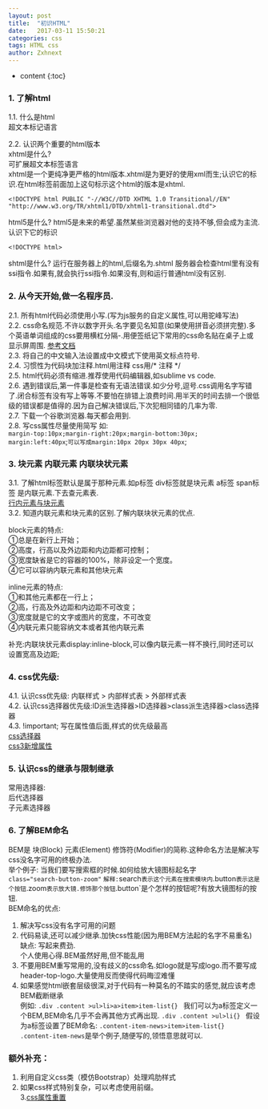 ```yaml
---
layout: post
title:  "初识HTML"
date:   2017-03-11 15:50:21
categories: css
tags: HTML css
author: Zxhnext
---
```


* content
{:toc}
### 1. 了解html
1.1. 什么是html  
超文本标记语言

2.2. 认识两个重要的html版本  
xhtml是什么?  
可扩展超文本标签语言  
xhtml是一个更纯净更严格的html版本.xhtml是为更好的使用xml而生;认识它的标识.在html标签前面加上这句标示这个html的版本是xhtml.



```
<!DOCTYPE html PUBLIC "-//W3C//DTD XHTML 1.0 Transitional//EN" "http://www.w3.org/TR/xhtml1/DTD/xhtml1-transitional.dtd"> 
```

html5是什么?
html5是未来的希望.虽然某些浏览器对他的支持不够,但会成为主流. 认识下它的标识 
```
<!DOCTYPE html> 
```

shtml是什么?
运行在服务器上的html,后缀名为.shtml 服务器会检查html里有没有ssi指令.如果有,就会执行ssi指令.如果没有,则和运行普通html没有区别.

### 2. 从今天开始,做一名程序员.

2.1. 所有html代码必须使用小写.(写为js服务的自定义属性,可以用驼峰写法)  
2.2. css命名规范.不许以数字开头.名字要见名知意(如果使用拼音必须拼完整).多个英语单词组成的css要用横杠分隔-.用便签纸记下常用的css命名贴在桌子上或显示屏周围.  [参考文档](https://codeguide.thinktxt.com/)  
2.3. 将自己的中文输入法设置成中文模式下使用英文标点符号.  
2.4. 习惯性为代码块加注释.html用<!--  -->注释  css用/* 注释 */  
2.5. html代码必须有缩进.推荐使用代码编辑器,如sublime vs code.  
2.6. 遇到错误后,第一件事是检查有无语法错误.如少分号,逗号.css调用名字写错了.闭合标签有没有写上等等.不要怕在排错上浪费时间.用半天的时间去排一个很低级的错误都是值得的.因为自己解决错误后,下次犯相同错的几率为零.  
2.7. 下载一个谷歌浏览器.每天都会用到.  
2.8. 写css属性尽量使用简写 如:  
`margin-top:10px;margin-right:20px;margin-bottom:30px; margin:left:40px`;`可以写成margin:10px 20px 30px 40px`;

### 3. 块元素 内联元素 内联块状元素 

3.1. 了解html标签默认是属于那种元素.如p标签 div标签就是块元素 a标签 span标签 是内联元素.下去查元素表.  
[行内元素与块元素](http://www.cnblogs.com/greenal/archive/2013/01/05/2845513.html)  
3.2. 知道内联元素和块元素的区别.了解内联块状元素的优点.

block元素的特点:  
①总是在新行上开始；  
②高度，行高以及外边距和内边距都可控制；  
③宽度缺省是它的容器的100%，除非设定一个宽度。  
④它可以容纳内联元素和其他块元素  

inline元素的特点:  
①和其他元素都在一行上；  
②高，行高及外边距和内边距不可改变；  
③宽度就是它的文字或图片的宽度，不可改变  
④内联元素只能容纳文本或者其他内联元素  

补充:内联块状元素display:inline-block,可以像内联元素一样不换行,同时还可以设置宽高及边距;  

### 4. css优先级: 
4.1. 认识css优先级: 内联样式 > 内部样式表 > 外部样式表  
4.2. 认识css选择器优先级:ID派生选择器>ID选择器>class派生选择器>class选择器  
4.3. !important; 写在属性值后面,样式的优先级最高  
[css选择器](http://www.cnblogs.com/iifranky7/p/5297036.html)  
[css3新增属性](https://www.zybuluo.com/Lxyour/note/161462)  
### 5. 认识css的继承与限制继承
常用选择器:  
后代选择器  
子元素选择器

### 6. 了解BEM命名
BEM是 块(Block) 元素(Element) 修饰符(Modifier)的简称.这种命名方法是解决写css没名字可用的终极办法.  
举个例子: 
当我们要写搜索框的时候.如何给放大镜图标起名字  
`class="search-button-zoom"` `解释:`search`表示这个元素在搜索模块内`.button`表示这是个按钮`.zoom`表示放大镜.修饰那个按钮`.button`是个怎样的按钮呢?有放大镜图标的按钮.  
BEM命名的优点:  
1. 解决写css没有名字可用的问题 
2. 代码易读,还可以减少继承.加快css性能(因为用BEM方法起的名字不易重名)  
缺点: 写起来费劲.  
个人使用心得.BEM虽然好用,但不能乱用  
1. 不要用BEM重写常用的,没有歧义的css命名.如logo就是写成logo.而不要写成header-top-logo.大量使用反而使得代码晦涩难懂  
2. 如果感觉html嵌套层级很深,对于代码有一种莫名的不踏实的感觉,就应该考虑BEM截断继承  
例如: 
`.div .content >ul>li>a>item>item-list{} `
我们可以为a标签定义一个BEM,BEM命名几乎不会再其他方式再出现. 
`.div .content >ul>li{} `
假设为a标签设置了BEM命名: 
`.content-item-news>item>item-list{} `
`.content-item-news`是举个例子,随便写的,领悟意思就可以.

### 额外补充： 
1. 利用自定义css类（模仿Bootstrap）处理鸡肋样式  
2. 如果css样式特别复杂，可以考虑使用前缀。  
3.[css属性重置](http://necolas.github.io/normalize.css/)